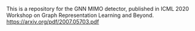 This is a repository for the GNN MIMO detector, published in ICML 2020 Workshop on Graph Representation Learning and Beyond.
https://arxiv.org/pdf/2007.05703.pdf